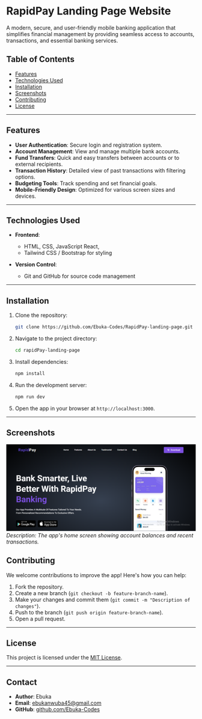 # RapidPay Landing Page Website

A modern, secure, and user-friendly mobile banking application that simplifies financial management by providing seamless access to accounts, transactions, and essential banking services.

## Table of Contents

- [Features](#features)
- [Technologies Used](#technologies-used)
- [Installation](#installation)
- [Screenshots](#screenshots)
- [Contributing](#contributing)
- [License](#license)

---

## Features

- **User Authentication**: Secure login and registration system.
- **Account Management**: View and manage multiple bank accounts.
- **Fund Transfers**: Quick and easy transfers between accounts or to external recipients.
- **Transaction History**: Detailed view of past transactions with filtering options.
- **Budgeting Tools**: Track spending and set financial goals.
- **Mobile-Friendly Design**: Optimized for various screen sizes and devices.

---

## Technologies Used

- **Frontend**:

  - HTML, CSS, JavaScript React,
  - Tailwind CSS / Bootstrap for styling

- **Version Control**:
  - Git and GitHub for source code management

---

## Installation

1. Clone the repository:

   ```bash
   git clone https://github.com/Ebuka-Codes/RapidPay-landing-page.git
   ```

2. Navigate to the project directory:

   ```bash
   cd rapidPay-landing-page
   ```

3. Install dependencies:

   ```bash
   npm install
   ```

4. Run the development server:

   ```bash
   npm run dev
   ```

5. Open the app in your browser at `http://localhost:3000`.

---

## Screenshots

![Home Screen](./public/image/home-bg.PNG)
_Description: The app's home screen showing account balances and recent transactions._

## Contributing

We welcome contributions to improve the app! Here's how you can help:

1. Fork the repository.
2. Create a new branch (`git checkout -b feature-branch-name`).
3. Make your changes and commit them (`git commit -m "Description of changes"`).
4. Push to the branch (`git push origin feature-branch-name`).
5. Open a pull request.

---

## License

This project is licensed under the [MIT License](LICENSE).

---

## Contact

- **Author**: Ebuka
- **Email**: [ebukanwuba45@gmail.com](mailto:ebukanwuba45@gmail.com)
- **GitHub**: [github.com/Ebuka-Codes](https://github.com/Ebuka-Codes)
